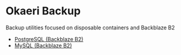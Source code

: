 # Okaeri Backup

Backup utilities focused on disposable containers and Backblaze B2

- [PostgreSQL (Backblaze B2)](https://github.com/OkaeriPoland/okaeri-backup/tree/master/postgres-b2)
- [MySQL (Backblaze B2)](https://github.com/OkaeriPoland/okaeri-backup/tree/master/mysql-b2)
